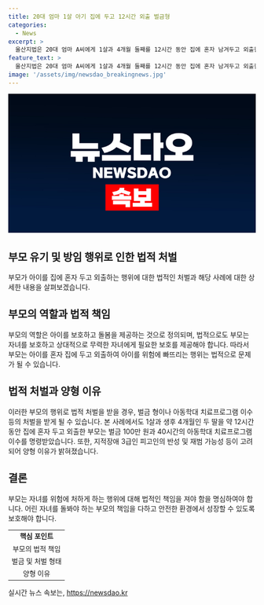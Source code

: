 ```yaml
---
title: 20대 엄마 1살 아기 집에 두고 12시간 외출 벌금형
categories:
  - News
excerpt: >
  울산지법은 20대 엄마 A씨에게 1살과 4개월 둘째를 12시간 동안 집에 혼자 남겨두고 외출한 혐의로 벌금 100만 원을 선고했다. 또한, 40시간의 아동학대 치료프로그램 이수를 명령했다. A씨는 남편에게 떠나는 쪽지를 남기고 집을 나간 후 아이들이 15분간 방치된 사실이 확인되었다. 재판부는 죄책이 가볍지 않지만 지적장애 3급과 반성 등을 고려하여 양형이라고 밝혔다. (150자)
feature_text: >
  울산지법은 20대 엄마 A씨에게 1살과 4개월 둘째를 12시간 동안 집에 혼자 남겨두고 외출한 혐의로 벌금 100만 원을 선고했다. 또한, 40시간의 아동학대 치료프로그램 이수를 명령했다. A씨는 남편에게 떠나는 쪽지를 남기고 집을 나간 후 아이들이 15분간 방치된 사실이 확인되었다. 재판부는 죄책이 가볍지 않지만 지적장애 3급과 반성 등을 고려하여 양형이라고 밝혔다. (150자)
image: '/assets/img/newsdao_breakingnews.jpg'
---
```


<p><img src="/assets/img/newsdao_breakingnews.jpg" alt="koreaapp 속보" /></p>

<h2 data-ke-size="size26">부모 유기 및 방임 행위로 인한 법적 처벌</h2>

<p data-ke-size="size16">부모가 아이를 집에 혼자 두고 외출하는 행위에 대한 법적인 처벌과 해당 사례에 대한 상세한 내용을 살펴보겠습니다.</p>

<h2 data-ke-size="size24">부모의 역할과 법적 책임</h2>

<p data-ke-size="size16">부모의 역할은 아이를 보호하고 돌봄을 제공하는 것으로 정의되며, 법적으로도 부모는 자녀를 보호하고 상대적으로 무력한 자녀에게 필요한 보호를 제공해야 합니다. 따라서 부모는 아이를 혼자 집에 두고 외출하여 아이를 위험에 빠뜨리는 행위는 법적으로 문제가 될 수 있습니다.</p>

<h2 data-ke-size="size24">법적 처벌과 양형 이유</h2>

<p data-ke-size="size16">이러한 부모의 행위로 법적 처벌을 받을 경우, 벌금 형이나 아동학대 치료프로그램 이수 등의 처벌을 받게 될 수 있습니다. 본 사례에서도 1살과 생후 4개월인 두 딸을 약 12시간 동안 집에 혼자 두고 외출한 부모는 벌금 100만 원과 40시간의 아동학대 치료프로그램 이수를 명령받았습니다. 또한, 지적장애 3급인 피고인의 반성 및 재범 가능성 등이 고려되어 양형 이유가 밝혀졌습니다.</p>

<h2 data-ke-size="size24">결론</h2>

<p data-ke-size="size16">부모는 자녀를 위험에 처하게 하는 행위에 대해 법적인 책임을 져야 함을 명심하여야 합니다. 어린 자녀를 돌봐야 하는 부모의 책임을 다하고 안전한 환경에서 성장할 수 있도록 보호해야 합니다.</p>

<table>
  <tbody>
    <tr>
      <td style="text-align: center; height: 17px;"><b>핵심 포인트</b></td>
    </tr>
    <tr>
      <td style="text-align: center; height: 17px;">부모의 법적 책임</td>
    </tr>
    <tr>
      <td style="text-align: center; height: 17px;">벌금 및 처벌 형태</td>
    </tr>
    <tr>
      <td style="text-align: center; height: 17px;">양형 이유</td>
    </tr>
  </tbody>
</table>
실시간 뉴스 속보는, <a href="https://newsdao.kr" rel="dofollow">https://newsdao.kr</a>


